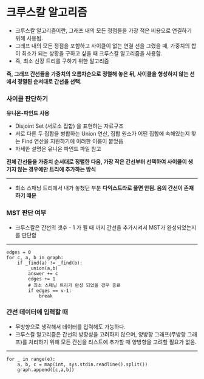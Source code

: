 # 크루스칼 알고리즘
- 크루스칼 알고리즘이란, 그래프 내의 모든 정점들을 가장 적은 비용으로 연결하기 위해 사용됨.
- 그래프 내의 모든 정점을 포함하고 사이클이 없는 연결 선을 그렸을 때, 가중치의 합이 최소가 되는 상황을 구하고 싶을 때 크루스칼 알고리즘을 사용함.
- 즉, 최소 신장 트리를 구하기 위한 알고리즘

**즉, 그래프 간선들을 가중치의 오름차순으로 정렬해 놓은 뒤, 사이클을 형성하지 않는 선에서 정렬된 순서대로 간선을 선택.**

### 사이클 판단하기
**유니온-파인드 사용**
- Disjoint Set (서로소 집합) 을 표현하는 자료구조
- 서로 다른 두 집합을 병합하는 Union 연산, 집합 원소가 어떤 집합에 속해있는지 찾는 Find 연산을 지원하기에 이러한 이름이 붙었음
- 자세한 설명은 유니온 파인드 파일 참고


**전체 간선들을 가중치 순서대로 정렬한 다음, 가장 작은 간선부터 선택하여 사이클이 생기지 않는 경우에만 트리에 추가하는 방식**

---
- 최소 스패닝 트리에서 내가 놓쳤던 부분
**다익스트라로 풀면 안됨. 음의 간선이 존재하기 때문**

### MST 판단 여부
- 크루스칼은 간선의 갯수 - 1 가 될 때 까지 간선을 추가시켜서 MST가 완성되었는지를 판단함

---

    edges = 0
    for c, a, b in graph:
        if _find(a) != _find(b):
            _union(a,b)
            answer += c
            edges += 1
            # 최소 스패닝 트리가 완성 되었을 경우 종료
            if edges == v-1: 
                break

            
### 간선 데이터에 입력할 때
- 무방향으로 생각해서 데이터를 입력해도 가능하다.
- 크루스칼 알고리즘은 간선의 방향성을 고려하지 않으며, 양방향 그래프(무방향 그래프)를 처리하기 위해 모든 간선을 리스트에 추가할 때 양방향을 고려할 필요가 없음.
---
    for _ in range(e):
        a, b, c = map(int, sys.stdin.readline().split())
        graph.append([c,a,b])

